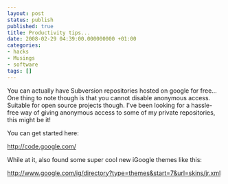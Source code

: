 ```yaml
---
layout: post
status: publish
published: true
title: Productivity tips...
date: 2008-02-29 04:39:00.000000000 +01:00
categories:
- hacks
- Musings
- software
tags: []
---
```

You can actually have Subversion repositories hosted on google for free... One thing to note though is that you cannot disable anonymous access. Suitable for open source projects though. I've been looking for a hassle-free way of giving anonymous access to some of my private repositories, this might be it!

You can get started here:

http://code.google.com/

While at it, also found some super cool new iGoogle themes like this:

http://www.google.com/ig/directory?type=themes&start=7&url=skins/jr.xml
